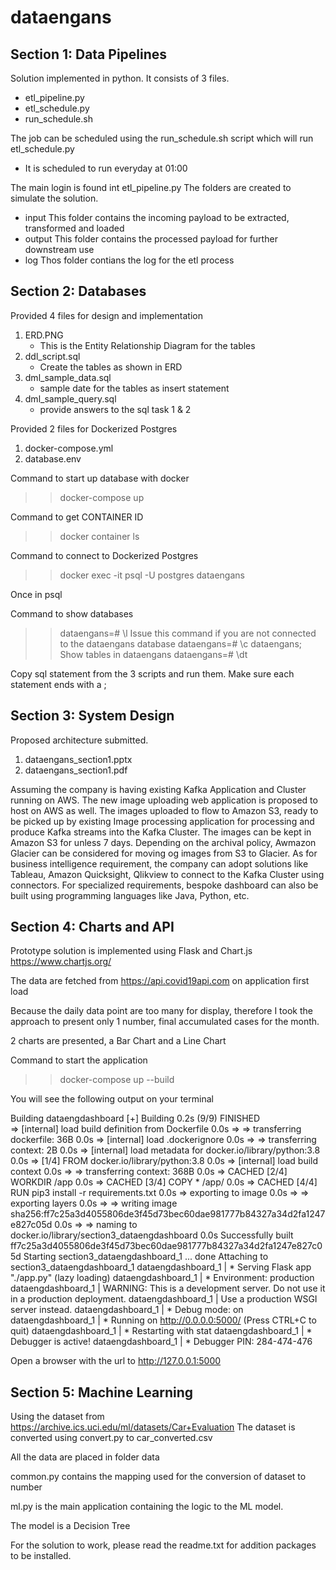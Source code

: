 # dataengans

## Section 1: Data Pipelines

Solution implemented in python. 
It consists of 3 files. 
- etl_pipeline.py 
- etl_schedule.py
- run_schedule.sh

The job can be scheduled using the run_schedule.sh script which will run etl_schedule.py
- It is scheduled to run everyday at 01:00

The main login is found int etl_pipeline.py
The folders are created to simulate the solution. 
- input 
This folder contains the incoming payload to be extracted, transformed and loaded
- output
This folder contains the processed payload for further downstream use
- log
Thos folder contians the log for the etl process

## Section 2: Databases

Provided 4 files for design and implementation
1. ERD.PNG
    - This is the Entity Relationship Diagram for the tables
2. ddl_script.sql
    - Create the tables as shown in ERD
3. dml_sample_data.sql
    - sample date for the tables as insert statement
4. dml_sample_query.sql
    - provide answers to the sql task 1 & 2

Provided 2 files for Dockerized Postgres
1. docker-compose.yml
2. database.env

Command to start up database with docker
>> docker-compose up

Command to get CONTAINER ID
>> docker container ls

Command to connect to Dockerized Postgres
>> docker exec -it <CONTAINER ID> psql -U postgres dataengans

Once in psql

Command to show databases
>> dataengans=# \l
Issue this command if you are not connected to the dataengans database
>> dataengans=# \c dataengans;
Show tables in dataengans
>> dataengans=# \dt

Copy sql statement from the 3 scripts and run them. Make sure each statement ends with a ;

## Section 3: System Design

Proposed architecture submitted. 
1. dataengans_section1.pptx
2. dataengans_section1.pdf

Assuming the company is having existing Kafka Application and Cluster running on AWS. 
The new image uploading web application is proposed to host on AWS as well. 
The images uploaded to flow to Amazon S3, ready to be picked up by existing Image processing application for processing and produce Kafka streams into the Kafka Cluster. 
The images can be kept in Amazon S3 for unless 7 days. Depending on the archival policy, Awmazon Glacier can be considered for moving og images from S3 to Glacier.
As for business intelligence requirement, the company can adopt solutions like Tableau, Amazon Quicksight, Qlikview to connect to the Kafka Cluster using connectors.
For specialized requirements, bespoke dashboard can also be built using programming languages like Java, Python, etc.
  

## Section 4: Charts and API

Prototype solution is implemented using Flask and Chart.js
https://www.chartjs.org/

The data are fetched from https://api.covid19api.com on application first load

Because the daily data point are too many for display, therefore I took the approach to present only 1 number, final accumulated cases for the month.

2 charts are presented, a Bar Chart and a Line Chart

Command to  start the application 
>> docker-compose up --build

You will see the following output on your terminal

Building dataengdashboard
[+] Building 0.2s (9/9) FINISHED                                                                                                                                                     
 => [internal] load build definition from Dockerfile                                                                                                                            0.0s
 => => transferring dockerfile: 36B                                                                                                                                             0.0s
 => [internal] load .dockerignore                                                                                                                                               0.0s
 => => transferring context: 2B                                                                                                                                                 0.0s
 => [internal] load metadata for docker.io/library/python:3.8                                                                                                                   0.0s
 => [1/4] FROM docker.io/library/python:3.8                                                                                                                                     0.0s
 => [internal] load build context                                                                                                                                               0.0s
 => => transferring context: 368B                                                                                                                                               0.0s
 => CACHED [2/4] WORKDIR /app                                                                                                                                                   0.0s
 => CACHED [3/4] COPY * /app/                                                                                                                                                   0.0s
 => CACHED [4/4] RUN pip3 install -r requirements.txt                                                                                                                           0.0s
 => exporting to image                                                                                                                                                          0.0s
 => => exporting layers                                                                                                                                                         0.0s
 => => writing image sha256:ff7c25a3d4055806de3f45d73bec60dae981777b84327a34d2fa1247e827c05d                                                                                    0.0s
 => => naming to docker.io/library/section3_dataengdashboard                                                                                                                    0.0s
Successfully built ff7c25a3d4055806de3f45d73bec60dae981777b84327a34d2fa1247e827c05d
Starting section3_dataengdashboard_1 ... done
Attaching to section3_dataengdashboard_1
dataengdashboard_1  |  * Serving Flask app "./app.py" (lazy loading)
dataengdashboard_1  |  * Environment: production
dataengdashboard_1  |    WARNING: This is a development server. Do not use it in a production deployment.
dataengdashboard_1  |    Use a production WSGI server instead.
dataengdashboard_1  |  * Debug mode: on
dataengdashboard_1  |  * Running on http://0.0.0.0:5000/ (Press CTRL+C to quit)
dataengdashboard_1  |  * Restarting with stat
dataengdashboard_1  |  * Debugger is active!
dataengdashboard_1  |  * Debugger PIN: 284-474-476

Open a browser with the url to http://127.0.0.1:5000

## Section 5: Machine Learning

Using the dataset from https://archive.ics.uci.edu/ml/datasets/Car+Evaluation
The dataset is converted using convert.py to car_converted.csv

All the data are placed in folder data

common.py contains the mapping used for the conversion of dataset to number

ml.py is the main application containing the logic to the ML model. 

The model is a Decision Tree

For the solution to work, please read the readme.txt for addition packages to be installed.